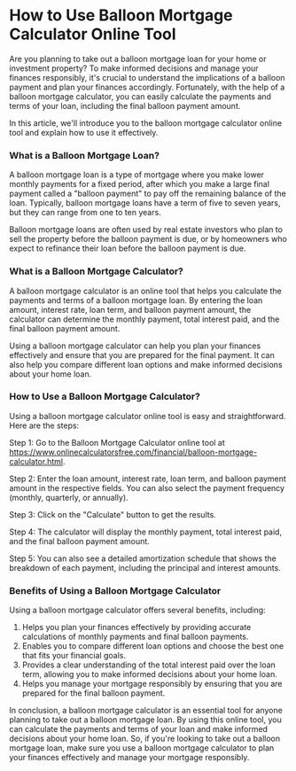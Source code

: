 How to Use Balloon Mortgage Calculator Online Tool
==================================================

Are you planning to take out a balloon mortgage loan for your home or investment property? To make informed decisions and manage your finances responsibly, it's crucial to understand the implications of a balloon payment and plan your finances accordingly. Fortunately, with the help of a balloon mortgage calculator, you can easily calculate the payments and terms of your loan, including the final balloon payment amount.

In this article, we'll introduce you to the balloon mortgage calculator online tool and explain how to use it effectively.

### What is a Balloon Mortgage Loan?

A balloon mortgage loan is a type of mortgage where you make lower monthly payments for a fixed period, after which you make a large final payment called a "balloon payment" to pay off the remaining balance of the loan. Typically, balloon mortgage loans have a term of five to seven years, but they can range from one to ten years.

Balloon mortgage loans are often used by real estate investors who plan to sell the property before the balloon payment is due, or by homeowners who expect to refinance their loan before the balloon payment is due.

### What is a Balloon Mortgage Calculator?

A balloon mortgage calculator is an online tool that helps you calculate the payments and terms of a balloon mortgage loan. By entering the loan amount, interest rate, loan term, and balloon payment amount, the calculator can determine the monthly payment, total interest paid, and the final balloon payment amount.

Using a balloon mortgage calculator can help you plan your finances effectively and ensure that you are prepared for the final payment. It can also help you compare different loan options and make informed decisions about your home loan.

### How to Use a Balloon Mortgage Calculator?

Using a balloon mortgage calculator online tool is easy and straightforward. Here are the steps:

Step 1: Go to the Balloon Mortgage Calculator online tool at <https://www.onlinecalculatorsfree.com/financial/balloon-mortgage-calculator.html>.

Step 2: Enter the loan amount, interest rate, loan term, and balloon payment amount in the respective fields. You can also select the payment frequency (monthly, quarterly, or annually).

Step 3: Click on the "Calculate" button to get the results.

Step 4: The calculator will display the monthly payment, total interest paid, and the final balloon payment amount.

Step 5: You can also see a detailed amortization schedule that shows the breakdown of each payment, including the principal and interest amounts.

### Benefits of Using a Balloon Mortgage Calculator

Using a balloon mortgage calculator offers several benefits, including:

1. Helps you plan your finances effectively by providing accurate calculations of monthly payments and final balloon payments.
2. Enables you to compare different loan options and choose the best one that fits your financial goals.
3. Provides a clear understanding of the total interest paid over the loan term, allowing you to make informed decisions about your home loan.
4. Helps you manage your mortgage responsibly by ensuring that you are prepared for the final balloon payment.

In conclusion, a balloon mortgage calculator is an essential tool for anyone planning to take out a balloon mortgage loan. By using this online tool, you can calculate the payments and terms of your loan and make informed decisions about your home loan. So, if you're looking to take out a balloon mortgage loan, make sure you use a balloon mortgage calculator to plan your finances effectively and manage your mortgage responsibly.